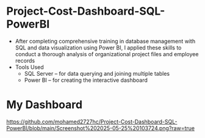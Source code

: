 # Project-Cost-Dashboard-SQL-PowerBI
 - After completing comprehensive training in database management with SQL and data visualization using Power BI, I applied these skills to conduct a thorough analysis of organizational project files and employee records
 - Tools Used
   - SQL Server – for data querying and joining multiple tables
   - Power BI – for creating the interactive dashboard
# My Dashboard 
https://github.com/mohamed2727hc/Project-Cost-Dashboard-SQL-PowerBI/blob/main/Screenshot%202025-05-25%20103724.png?raw=true
